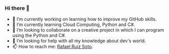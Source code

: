 ### Hi there 👋



- 🔭 I’m currently working on learning how to improve my GitHub skills.
- 🌱 I’m currently learning Cloud Computing, Python and C#.
- 👯 I’m looking to collaborate on a creative project in which I can program using the Python and C#.
- 🤔 I’m looking for help with all my knowledge about dev's world.
- 📫 How to reach me: [Rafael Ruiz Soto](www.linkedin.com/in/rafael-ruiz-soto-13196b125).

